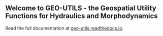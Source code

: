 ## Welcome to GEO-UTILS - the Geospatial Utility Functions for Hydraulics and Morphodynamics

Read the full documentation at [geo-utils.readthedocs.io](https://geo-utils.readthedocs.io).
